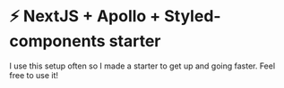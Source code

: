 # ⚡ NextJS + Apollo + Styled-components starter

I use this setup often so I made a starter to get up and going faster. Feel free to use it!

